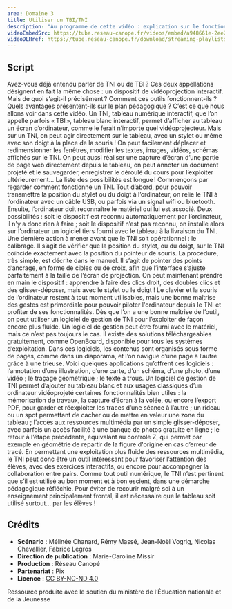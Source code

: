 ```yaml
---
area: Domaine 3
title: Utiliser un TBI/TNI
description: "Au programme de cette vidéo : explication sur le fonctionnement d'un tableau numérique interactif et quelques exemples de fonctionnalités."
videoEmbedSrc: https://tube.reseau-canope.fr/videos/embed/a948661e-2ee2-4250-9ee9-04dfde2d8753
videoDLHref: https://tube.reseau-canope.fr/download/streaming-playlists/hls/videos/a948661e-2ee2-4250-9ee9-04dfde2d8753-1080-fragmented.mp4
---
```


## Script

Avez-vous déjà entendu parler de TNI ou de TBI ?
Ces deux appellations désignent en fait la même chose : un dispositif de vidéoprojection interactif.
Mais de quoi s’agit-il précisément ?
Comment ces outils fonctionnent-ils ?
Quels avantages présentent-ils sur le plan pédagogique ?
C’est ce que nous allons voir dans cette vidéo.
Un TNI, tableau numérique interactif, que l’on appelle parfois « TBI », tableau blanc interactif, permet d’afficher au tableau un écran d’ordinateur, comme le ferait n’importe quel vidéoprojecteur.
Mais sur un TNI, on peut agir directement sur le tableau, avec un stylet ou même avec son doigt à la place de la souris !
On peut facilement déplacer et redimensionner les fenêtres, modifier les textes, images, vidéos, schémas affichés sur le TNI. On peut aussi réaliser une capture d’écran d’une partie de page web directement depuis le tableau, on peut annoter un document projeté et le sauvegarder, enregistrer le déroulé du cours pour l’exploiter ultérieurement... La liste des possibilités est longue !
Commençons par regarder comment fonctionne un TNI.
Tout d’abord, pour pouvoir transmettre la position du stylet ou du doigt à l’ordinateur, on relie le TNI à l’ordinateur avec un câble USB, ou parfois via un signal wifi ou bluetooth.
Ensuite, l’ordinateur doit reconnaître le matériel qui lui est associé. Deux possibilités :
soit le dispositif est reconnu automatiquement par l’ordinateur, il n'y a donc rien à faire ;
soit le dispositif n’est pas reconnu, on installe alors sur l’ordinateur un logiciel tiers fourni avec le tableau à la livraison du TNI.
Une dernière action à mener avant que le TNI soit opérationnel : le calibrage. Il s’agit de vérifier que la position du stylet, ou du doigt, sur le TNI coïncide exactement avec la position du pointeur de souris. La procédure, très simple, est décrite dans le manuel. Il s’agit de pointer des points d’ancrage, en forme de cibles ou de croix, afin que l’interface s’ajuste parfaitement à la taille de l’écran de projection.
On peut maintenant prendre en main le dispositif : apprendre à faire des clics droit, des doubles clics et des glisser-déposer, mais avec le stylet ou le doigt !
Le clavier et la souris de l’ordinateur restent à tout moment utilisables, mais une bonne maîtrise des gestes est primordiale pour pouvoir piloter l'ordinateur depuis le TNI et profiter de ses fonctionnalités.
Dès que l’on a une bonne maîtrise de l’outil, on peut utiliser un logiciel de gestion de TNI pour l’exploiter de façon encore plus fluide. Un logiciel de gestion peut être fourni avec le matériel, mais ce n’est pas toujours le cas. Il existe des solutions téléchargeables gratuitement, comme OpenBoard, disponible pour tous les systèmes d’exploitation.
Dans ces logiciels, les contenus sont organisés sous forme de pages, comme dans un diaporama, et l’on navigue d’une page à l’autre grâce à une trieuse.
Voici quelques applications qu’offrent ces logiciels : l’annotation d’une illustration, d’une carte, d’un schéma, d’une photo, d’une vidéo ; le traçage géométrique ; le texte à trous.
Un logiciel de gestion de TNI permet d’ajouter au tableau blanc et aux usages classiques d’un ordinateur vidéoprojeté certaines fonctionnalités bien utiles : la mémorisation de travaux, la capture d’écran à la volée, ou encore l’export PDF, pour garder et réexploiter les traces d’une séance à l’autre ; un rideau ou un spot permettant de cacher ou de mettre en valeur une zone du tableau ; l’accès aux ressources multimédia par un simple glisser-déposer, avec parfois un accès facilité à une banque de photos gratuite en ligne ; le retour à l’étape précédente, équivalant au contrôle Z, qui permet par exemple en géométrie de repartir de la figure d'origine en cas d’erreur de tracé.
En permettant une exploitation plus fluide des ressources multimédia, le TNI peut donc être un outil intéressant pour favoriser l’attention des élèves, avec des exercices interactifs, ou encore pour accompagner la collaboration entre pairs.
Comme tout outil numérique, le TNI n’est pertinent que s’il est utilisé au bon moment et à bon escient, dans une démarche pédagogique réfléchie. Pour éviter de recourir malgré soi à un enseignement principalement frontal, il est nécessaire que le tableau soit utilisé surtout... par les élèves !

## Crédits

- **Scénario** : Mélinée Chanard, Rémy Massé, Jean-Noël Vogrig, Nicolas Chevallier, Fabrice Legros
- **Direction de publication** : Marie-Caroline Missir
- **Production** : Réseau Canopé
- **Partenariat** : Pix
- **Licence** : [CC BY-NC-ND 4.0](https://creativecommons.org/licenses/by-nc-nd/4.0/deed.fr)

Ressource produite avec le soutien du ministère de l’Éducation nationale et de la Jeunesse

